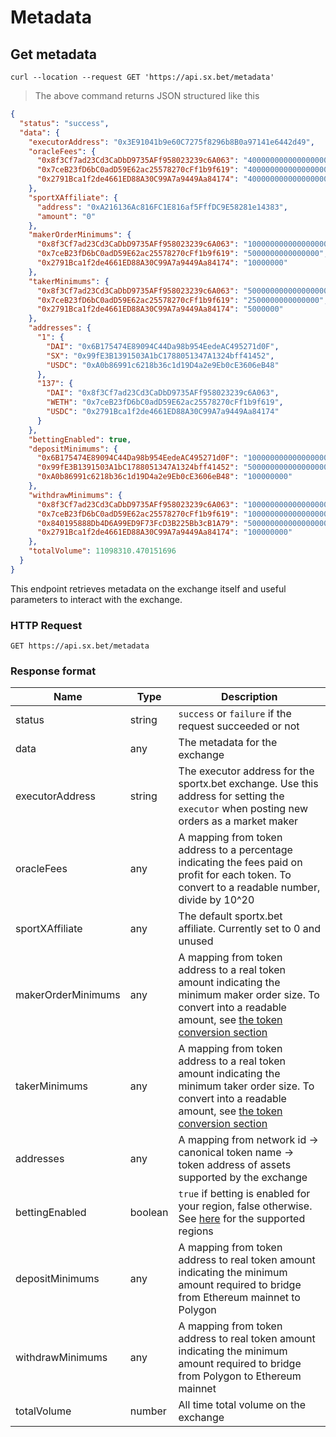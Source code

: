# Metadata

## Get metadata

```shell
curl --location --request GET 'https://api.sx.bet/metadata'
```

> The above command returns JSON structured like this

```json
{
  "status": "success",
  "data": {
    "executorAddress": "0x3E91041b9e60C7275f8296b8B0a97141e6442d49",
    "oracleFees": {
      "0x8f3Cf7ad23Cd3CaDbD9735AFf958023239c6A063": "4000000000000000000",
      "0x7ceB23fD6bC0adD59E62ac25578270cFf1b9f619": "4000000000000000000",
      "0x2791Bca1f2de4661ED88A30C99A7a9449Aa84174": "4000000000000000000"
    },
    "sportXAffiliate": {
      "address": "0xA216136Ac816FC1E816af5FffDC9E58281e14383",
      "amount": "0"
    },
    "makerOrderMinimums": {
      "0x8f3Cf7ad23Cd3CaDbD9735AFf958023239c6A063": "10000000000000000000",
      "0x7ceB23fD6bC0adD59E62ac25578270cFf1b9f619": "5000000000000000",
      "0x2791Bca1f2de4661ED88A30C99A7a9449Aa84174": "10000000"
    },
    "takerMinimums": {
      "0x8f3Cf7ad23Cd3CaDbD9735AFf958023239c6A063": "5000000000000000000",
      "0x7ceB23fD6bC0adD59E62ac25578270cFf1b9f619": "2500000000000000",
      "0x2791Bca1f2de4661ED88A30C99A7a9449Aa84174": "5000000"
    },
    "addresses": {
      "1": {
        "DAI": "0x6B175474E89094C44Da98b954EedeAC495271d0F",
        "SX": "0x99fE3B1391503A1bC1788051347A1324bff41452",
        "USDC": "0xA0b86991c6218b36c1d19D4a2e9Eb0cE3606eB48"
      },
      "137": {
        "DAI": "0x8f3Cf7ad23Cd3CaDbD9735AFf958023239c6A063",
        "WETH": "0x7ceB23fD6bC0adD59E62ac25578270cFf1b9f619",
        "USDC": "0x2791Bca1f2de4661ED88A30C99A7a9449Aa84174"
      }
    },
    "bettingEnabled": true,
    "depositMinimums": {
      "0x6B175474E89094C44Da98b954EedeAC495271d0F": "100000000000000000000",
      "0x99fE3B1391503A1bC1788051347A1324bff41452": "500000000000000000000",
      "0xA0b86991c6218b36c1d19D4a2e9Eb0cE3606eB48": "100000000"
    },
    "withdrawMinimums": {
      "0x8f3Cf7ad23Cd3CaDbD9735AFf958023239c6A063": "100000000000000000000",
      "0x7ceB23fD6bC0adD59E62ac25578270cFf1b9f619": "100000000000000000",
      "0x840195888Db4D6A99ED9F73FcD3B225Bb3cB1A79": "500000000000000000000",
      "0x2791Bca1f2de4661ED88A30C99A7a9449Aa84174": "100000000"
    },
    "totalVolume": 11098310.470151696
  }
}
```

This endpoint retrieves metadata on the exchange itself and useful parameters to interact with the exchange.

### HTTP Request

`GET https://api.sx.bet/metadata`

### Response format

| Name               | Type    | Description                                                                                                                                                                 |
| ------------------ | ------- | --------------------------------------------------------------------------------------------------------------------------------------------------------------------------- |
| status             | string  | `success` or `failure` if the request succeeded or not                                                                                                                      |
| data               | any     | The metadata for the exchange                                                                                                                                               |
| executorAddress    | string  | The executor address for the sportx.bet exchange. Use this address for setting the `executor` when posting new orders as a market maker                                     |
| oracleFees         | any     | A mapping from token address to a percentage indicating the fees paid on profit for each token. To convert to a readable number, divide by 10^20                            |
| sportXAffiliate    | any     | The default sportx.bet affiliate. Currently set to 0 and unused                                                                                                             |
| makerOrderMinimums | any     | A mapping from token address to a real token amount indicating the minimum maker order size. To convert into a readable amount, see [the token conversion section](#tokens) |
| takerMinimums      | any     | A mapping from token address to a real token amount indicating the minimum taker order size. To convert into a readable amount, see [the token conversion section](#tokens) |
| addresses          | any     | A mapping from network id -> canonical token name -> token address of assets supported by the exchange                                                                      |
| bettingEnabled     | boolean | `true` if betting is enabled for your region, false otherwise. See [here](https://help.sportx.bet/en/articles/3613372-terms-and-conditions) for the supported regions       |
| depositMinimums    | any     | A mapping from token address to real token amount indicating the minimum amount required to bridge from Ethereum mainnet to Polygon                                         |
| withdrawMinimums   | any     | A mapping from token address to real token amount indicating the minimum amount required to bridge from Polygon to Ethereum mainnet                                         |
| totalVolume        | number  | All time total volume on the exchange                                                                                                                                       |
